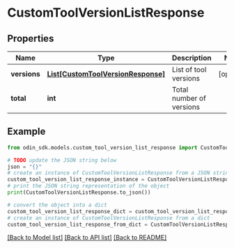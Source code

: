 # CustomToolVersionListResponse


## Properties

Name | Type | Description | Notes
------------ | ------------- | ------------- | -------------
**versions** | [**List[CustomToolVersionResponse]**](CustomToolVersionResponse.md) | List of tool versions | [optional] 
**total** | **int** | Total number of versions | 

## Example

```python
from odin_sdk.models.custom_tool_version_list_response import CustomToolVersionListResponse

# TODO update the JSON string below
json = "{}"
# create an instance of CustomToolVersionListResponse from a JSON string
custom_tool_version_list_response_instance = CustomToolVersionListResponse.from_json(json)
# print the JSON string representation of the object
print(CustomToolVersionListResponse.to_json())

# convert the object into a dict
custom_tool_version_list_response_dict = custom_tool_version_list_response_instance.to_dict()
# create an instance of CustomToolVersionListResponse from a dict
custom_tool_version_list_response_from_dict = CustomToolVersionListResponse.from_dict(custom_tool_version_list_response_dict)
```
[[Back to Model list]](../README.md#documentation-for-models) [[Back to API list]](../README.md#documentation-for-api-endpoints) [[Back to README]](../README.md)


